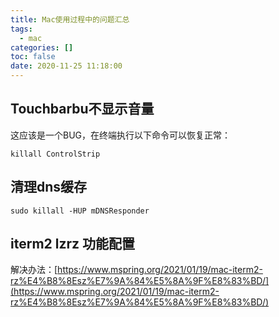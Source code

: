 ```yaml
---
title: Mac使用过程中的问题汇总
tags:
  - mac
categories: []
toc: false
date: 2020-11-25 11:18:00
---
```


## Touchbarbu不显示音量

这应该是一个BUG，在终端执行以下命令可以恢复正常：

```shell
killall ControlStrip
```

## 清理dns缓存

```shell
sudo killall -HUP mDNSResponder
```

## iterm2 lzrz 功能配置

解决办法：[https://www.mspring.org/2021/01/19/mac-iterm2-rz%E4%B8%8Esz%E7%9A%84%E5%8A%9F%E8%83%BD/](https://www.mspring.org/2021/01/19/mac-iterm2-rz%E4%B8%8Esz%E7%9A%84%E5%8A%9F%E8%83%BD/)

